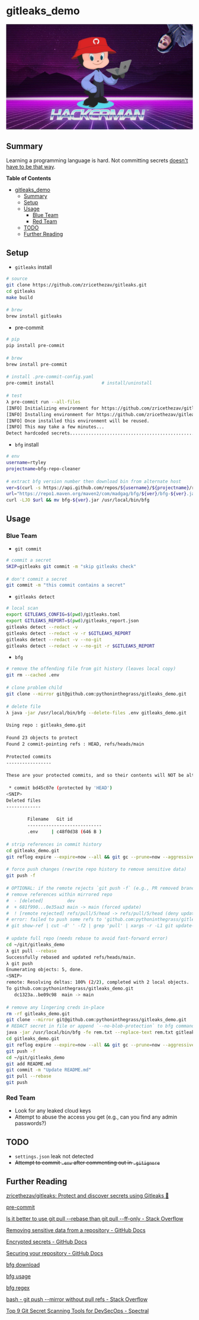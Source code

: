 # gitleaks_demo

![hackermancat](img/octocat_hackerman.png)

## Summary
Learning a programming language is hard. Not committing secrets [doesn't have to be that way](https://github.com/zricethezav/gitleak).

**Table of Contents**
* [gitleaks_demo](#gitleaks_demo)
  * [Summary](#summary)
  * [Setup](#setup)
  * [Usage](#usage)
    * [Blue Team](#blue-team)
    * [Red Team](#red-team)
  * [TODO](#todo)
  * [Further Reading](#further-reading)

## Setup
* `gitleaks` install
```bash
# source
git clone https://github.com/zricethezav/gitleaks.git
cd gitleaks
make build

# brew
brew install gitleaks
```
* pre-commit
```bash
# pip
pip install pre-commit

# brew
brew install pre-commit

# install .pre-commit-config.yaml
pre-commit install                  # install/uninstall

# test
λ pre-commit run --all-files
[INFO] Initializing environment for https://github.com/zricethezav/gitleaks.
[INFO] Installing environment for https://github.com/zricethezav/gitleaks.
[INFO] Once installed this environment will be reused.
[INFO] This may take a few minutes...
Detect hardcoded secrets.................................................Passed
```
* `bfg` install
```bash
# env
username=rtyley
projectname=bfg-repo-cleaner

# extract bfg version number then download bin from alternate host
ver=$(curl -s https://api.github.com/repos/${username}/${projectname}/releases/latest | grep tag_name | cut -d '"' -f 4 | sed 's/[^0-9\.]//g')
url="https://repo1.maven.org/maven2/com/madgag/bfg/${ver}/bfg-${ver}.jar"
curl -LJO $url && mv bfg-${ver}.jar /usr/local/bin/bfg
```

## Usage
### Blue Team
* `git commit`
```bash
# commit a secret
SKIP=gitleaks git commit -m "skip gitleaks check"

# don't commit a secret
git commit -m "this commit contains a secret"
```
* `gitleaks detect`
```bash
# local scan
export GITLEAKS_CONFIG=$(pwd)/gitleaks.toml
export GITLEAKS_REPORT=$(pwd)/gitleaks_report.json
gitleaks detect --redact -v
gitleaks detect --redact -v -r $GITLEAKS_REPORT
gitleaks detect --redact -v --no-git
gitleaks detect --redact -v --no-git -r $GITLEAKS_REPORT
```
* `bfg`
```bash
# remove the offending file from git history (leaves local copy)
git rm --cached .env

# clone problem child
git clone --mirror git@github.com:pythoninthegrass/gitleaks_demo.git

# delete file
λ java -jar /usr/local/bin/bfg --delete-files .env gitleaks_demo.git

Using repo : gitleaks_demo.git

Found 23 objects to protect
Found 2 commit-pointing refs : HEAD, refs/heads/main

Protected commits
-----------------

These are your protected commits, and so their contents will NOT be altered:

 * commit bd45c07e (protected by 'HEAD')
<SNIP>
Deleted files
-------------

        Filename   Git id           
        ----------------------------
        .env     | c48f0d38 (646 B )

# strip references in commit history
cd gitleaks_demo.git
git reflog expire --expire=now --all && git gc --prune=now --aggressive

# force push changes (rewrite repo history to remove sensitive data)
git push -f

# OPTIONAL: if the remote rejects `git push -f` (e.g., PR removed branch)
# remove references within mirrored repo
#  - [deleted]         dev
#  + 681f990...0e35aa3 main -> main (forced update)
#  ! [remote rejected] refs/pull/5/head -> refs/pull/5/head (deny updating a hidden ref)
# error: failed to push some refs to 'github.com:pythoninthegrass/gitleaks_demo.git
# git show-ref | cut -d' ' -f2 | grep 'pull' | xargs -r -L1 git update-ref -d

# update full repo (needs rebase to avoid fast-forward error)
cd ~/git/gitleaks_demo
λ git pull --rebase
Successfully rebased and updated refs/heads/main.
λ git push
Enumerating objects: 5, done.
<SNIP>
remote: Resolving deltas: 100% (2/2), completed with 2 local objects.
To github.com:pythoninthegrass/gitleaks_demo.git
   dc1323a..be09c98  main -> main

# remove any lingering creds in-place
rm -rf gitleaks_demo.git
git clone --mirror git@github.com:pythoninthegrass/gitleaks_demo.git
# REDACT secret in file or append `--no-blob-protection` to bfg command below (destructive)
java -jar /usr/local/bin/bfg -fe rem.txt --replace-text rem.txt gitleaks_demo.git       # filter-excluding '*.{xml,pdf}'
cd gitleaks_demo.git
git reflog expire --expire=now --all && git gc --prune=now --aggressive
git push -f
cd ~/git/gitleaks_demo
git add README.md
git commit -m "Update README.md"                                                        # commit any pending changes
git pull --rebase
git push
```

### Red Team
* Look for any leaked cloud keys
* Attempt to abuse the access you get (e.g., can you find any admin passwords?)

## TODO
* `settings.json` leak not detected
* ~~Attempt to commit `.env` after commenting out in `.gitignore`~~

## Further Reading
[zricethezav/gitleaks: Protect and discover secrets using Gitleaks 🔑](https://github.com/zricethezav/gitleaks)

[pre-commit](https://pre-commit.com/)

[Is it better to use git pull --rebase than git pull --ff-only - Stack Overflow](https://stackoverflow.com/questions/64846230/is-it-better-to-use-git-pull-rebase-than-git-pull-ff-only)

[Removing sensitive data from a repository - GitHub Docs](https://docs.github.com/en/authentication/keeping-your-account-and-data-secure/removing-sensitive-data-from-a-repository)

[Encrypted secrets - GitHub Docs](https://docs.github.com/en/actions/security-guides/encrypted-secrets)

[Securing your repository - GitHub Docs](https://docs.github.com/en/code-security/getting-started/securing-your-repository)

[bfg download](https://github.com/Installomator/Installomator/blob/main/Installomator.sh#L490)

[bfg usage](https://rtyley.github.io/bfg-repo-cleaner/)

[bfg regex](https://gist.github.com/w0rd-driven/60779ad557d9fd86331734f01c0f69f0?permalink_comment_id=3985799#gistcomment-3985799)

[bash - git push --mirror without pull refs - Stack Overflow](https://stackoverflow.com/questions/47776357/git-push-mirror-without-pull-refs)

[Top 9 Git Secret Scanning Tools for DevSecOps - Spectral](https://spectralops.io/blog/top-9-git-secret-scanning-tools/)
